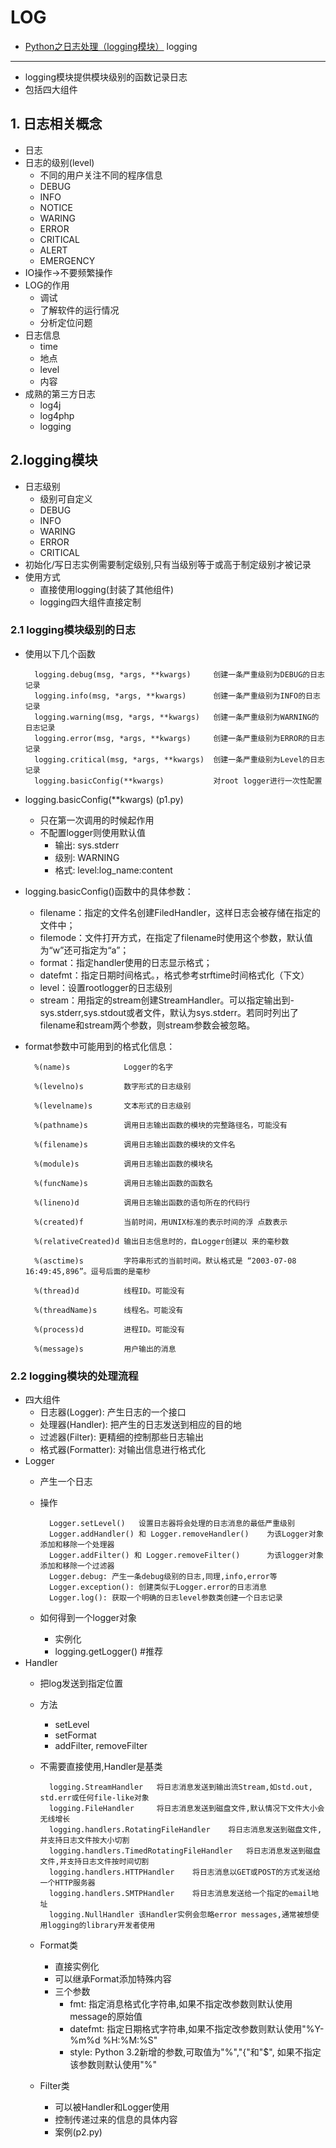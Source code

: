 # LOG
- [Python之日志处理（logging模块）](https://www.cnblogs.com/yyds/p/6901864.html)
logging
----
- logging模块提供模块级别的函数记录日志
- 包括四大组件

## 1. 日志相关概念
- 日志
- 日志的级别(level)
	- 不同的用户关注不同的程序信息
	- DEBUG
	- INFO
	- NOTICE
	- WARING
	- ERROR
	- CRITICAL
	- ALERT
	- EMERGENCY
- IO操作->不要频繁操作
- LOG的作用
	- 调试
	- 了解软件的运行情况
	- 分析定位问题
- 日志信息
	- time
	- 地点
	- level
	- 内容
- 成熟的第三方日志
	- log4j
	- log4php
	- logging
## 2.logging模块
- 日志级别
	- 级别可自定义
	- DEBUG
	- INFO
	- WARING
	- ERROR
	- CRITICAL
- 初始化/写日志实例需要制定级别,只有当级别等于或高于制定级别才被记录
- 使用方式
	- 直接使用logging(封装了其他组件)
	- logging四大组件直接定制
### 2.1 logging模块级别的日志
- 使用以下几个函数
	
		logging.debug(msg, *args, **kwargs)		创建一条严重级别为DEBUG的日志记录
		logging.info(msg, *args, **kwargs)		创建一条严重级别为INFO的日志记录
		logging.warning(msg, *args, **kwargs)	创建一条严重级别为WARNING的日志记录
		logging.error(msg, *args, **kwargs)		创建一条严重级别为ERROR的日志记录
		logging.critical(msg, *args, **kwargs)	创建一条严重级别为Level的日志记录
		logging.basicConfig(**kwargs)			对root logger进行一次性配置
- logging.basicConfig(**kwargs)	(p1.py)
	- 只在第一次调用的时候起作用
	- 不配置logger则使用默认值
		- 输出: sys.stderr
		- 级别: WARNING
		- 格式: level:log_name:content
- logging.basicConfig()函数中的具体参数：
	- filename：指定的文件名创建FiledHandler，这样日志会被存储在指定的文件中；
	- filemode：文件打开方式，在指定了filename时使用这个参数，默认值为“w”还可指定为“a”；
	- format：指定handler使用的日志显示格式；
	- datefmt：指定日期时间格式。，格式参考strftime时间格式化（下文）
	- level：设置rootlogger的日志级别
	- stream：用指定的stream创建StreamHandler。可以指定输出到- sys.stderr,sys.stdout或者文件，默认为sys.stderr。若同时列出了filename和stream两个参数，则stream参数会被忽略。

- format参数中可能用到的格式化信息：

		%(name)s			Logger的名字 
	
		%(levelno)s 		数字形式的日志级别 
	
		%(levelname)s 		文本形式的日志级别 
	
		%(pathname)s		调用日志输出函数的模块的完整路径名，可能没有
		
		%(filename)s		调用日志输出函数的模块的文件名
		
		%(module)s			调用日志输出函数的模块名
		
		%(funcName)s		调用日志输出函数的函数名
		
		%(lineno)d			调用日志输出函数的语句所在的代码行
		
		%(created)f			当前时间，用UNIX标准的表示时间的浮 点数表示
		
		%(relativeCreated)d 输出日志信息时的，自Logger创建以 来的毫秒数
		
		%(asctime)s 		字符串形式的当前时间。默认格式是 “2003-07-08 16:49:45,896”。逗号后面的是毫秒
		
		%(thread)d 			线程ID。可能没有
		
		%(threadName)s 		线程名。可能没有
		
		%(process)d 		进程ID。可能没有
		
		%(message)s 		用户输出的消息

### 2.2 logging模块的处理流程
- 四大组件
	- 日志器(Logger): 产生日志的一个接口
	- 处理器(Handler): 把产生的日志发送到相应的目的地
	- 过滤器(Filter): 更精细的控制那些日志输出
	- 格式器(Formatter): 对输出信息进行格式化
- Logger
	- 产生一个日志
	- 操作

			Logger.setLevel()	设置日志器将会处理的日志消息的最低严重级别
			Logger.addHandler() 和 Logger.removeHandler()	为该Logger对象添加和移除一个处理器
			Logger.addFilter() 和 Logger.removeFilter()		为该logger对象添加和移除一个过滤器
			Logger.debug: 产生一条debug级别的日志,同理,info,error等
			Logger.exception(): 创建类似于Logger.error的日志消息
			Logger.log(): 获取一个明确的日志level参数类创建一个日志记录
	- 如何得到一个logger对象
		- 实例化
		- logging.getLogger()		#推荐
- Handler
	- 把log发送到指定位置
	- 方法
		- setLevel
		- setFormat
		- addFilter, removeFilter

	- 不需要直接使用,Handler是基类

			logging.StreamHandler	将日志消息发送到输出流Stream,如std.out, std.err或任何file-like对象
			logging.FileHandler		将日志消息发送到磁盘文件,默认情况下文件大小会无线增长
			logging.handlers.RotatingFileHandler	将日志消息发送到磁盘文件,并支持日志文件按大小切割
			logging.handlers.TimedRotatingFileHandler	将日志消息发送到磁盘文件,并支持日志文件按时间切割
			logging.handlers.HTTPHandler	将日志消息以GET或POST的方式发送给一个HTTP服务器
			logging.handlers.SMTPHandler	将日志消息发送给一个指定的email地址
			logging.NullHandler	该Handler实例会忽略error messages,通常被想使用logging的library开发者使用
	- Format类
		- 直接实例化
		- 可以继承Format添加特殊内容
		- 三个参数
			- fmt: 指定消息格式化字符串,如果不指定改参数则默认使用message的原始值
			- datefmt: 指定日期格式字符串,如果不指定改参数则默认使用"%Y-%m%d %H:%M:%S"
			- style: Python 3.2新增的参数,可取值为"%","{"和"$", 如果不指定该参数则默认使用"%"

	- Filter类
		- 可以被Handler和Logger使用
		- 控制传递过来的信息的具体内容
		- 案例(p2.py)